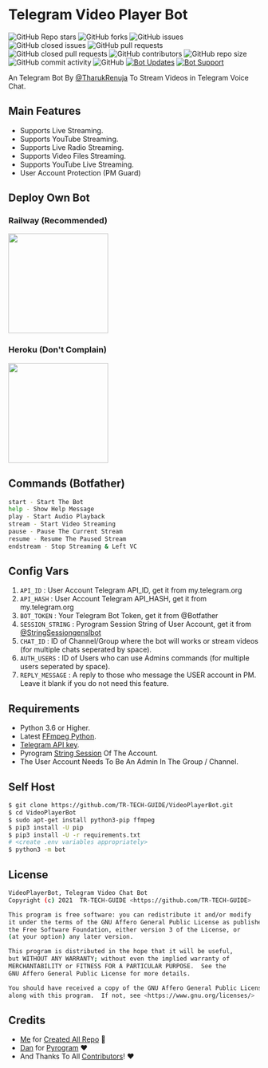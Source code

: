 # Telegram Video Player Bot
![GitHub Repo stars](https://img.shields.io/github/stars/TR-TECH-GUIDE/VideoPlayerBot?color=blue&style=flat)
![GitHub forks](https://img.shields.io/github/forks/TR-TECH-GUIDE/VideoPlayerBot?color=green&style=flat)
![GitHub issues](https://img.shields.io/github/issues/TR-TECH-GUIDE/VideoPlayerBot)
![GitHub closed issues](https://img.shields.io/github/issues-closed/TR-TECH-GUIDE/VideoPlayerBot)
![GitHub pull requests](https://img.shields.io/github/issues-pr/TR-TECH-GUIDE/VideoPlayerBot)
![GitHub closed pull requests](https://img.shields.io/github/issues-pr-closed/TR-TECH-GUIDE/VideoPlayerBot)
![GitHub contributors](https://img.shields.io/github/contributors/TR-TECH-GUIDE/VideoPlayerBot?style=flat)
![GitHub repo size](https://img.shields.io/github/repo-size/TR-TECH-GUIDE/VideoPlayerBot?color=red)
![GitHub commit activity](https://img.shields.io/github/commit-activity/m/TR-TECH-GUIDE/VideoPlayerBot)
![GitHub](https://img.shields.io/github/license/TR-TECH-GUIDE/VideoPlayerBot)
[![Bot Updates](https://img.shields.io/badge/VideoPlayerBot-Updates%20Channel-green)](https://t.me/SLBotsOfficial)
[![Bot Support](https://img.shields.io/badge/VideoPlayerBot-Support%20Group-blue)](https://t.me/trtechguide)

An Telegram Bot By [@TharukRenuja](https://t.me/TharukRenuja) To Stream Videos in Telegram Voice Chat.

## Main Features

- Supports Live Streaming.
- Supports YouTube Streaming.
- Supports Live Radio Streaming.
- Supports Video Files Streaming.
- Supports YouTube Live Streaming.
- User Account Protection (PM Guard)

## Deploy Own Bot

### Railway (Recommended)
<p><a href="https://railway.app/new/template?template=https://railway.app/new/template?template=https%3A%2F%2Fgithub.com%2FTR-TECH-GUIDE%2FVideoPlayerBot&envs=API_ID%2CAPI_HASH%2CBOT_TOKEN%2CSESSION_STRING%2CCHAT_ID%2CAUTH_USERS%2CREPLY_MESSAGE&optionalEnvs=REPLY_MESSAGE&API_IDDesc=User+Account+Telegram+API_ID+get+it+from+my.telegram.org%2Fapps&API_HASHDesc=User+Account+Telegram+API_HASH+get+it+from+my.telegram.org%2Fapps&BOT_TOKENDesc=Your+Telegram+Bot+Token%2C+get+it+from+%40Botfather+XD&SESSION_STRINGDesc=Pyrogram+Session+String+of+User+Account%2C+get+it+from+%40genStr_robot&CHAT_IDDesc=ID+of+your+Channel+or+Group+where+the+bot+will+works+or+stream+videos&AUTH_USERSDesc=ID+of+Auth+Users+who+can+use+Admin+commands+%28for+multiple+users+seperated+by+space%29&REPLY_MESSAGEDesc=A+reply+message+to+those+who+message+the+USER+account+in+PM.+Make+it+blank+if+you+do+not+need+this+feature.&REPLY_MESSAGEDefault=Hello+Sir%2C+I%27m+a+bot+to+stream+videos+on+telegram+voice+chat%2C+not+having+time+to+chat+with+you+%F0%9F%98%82%21&referralCode=SAFONE"><img src="https://img.shields.io/badge/Deploy%20To%20Railway-blueviolet?style=for-the-badge&logo=railway" width="200""/></a></p>

### Heroku (Don't Complain)
<p><a href="https://heroku.com/deploy?template=https://github.com/TR-TECH-GUIDE/VideoPlayerBot"><img src="https://img.shields.io/badge/Deploy%20To%20Heroku-blueviolet?style=for-the-badge&logo=heroku" width="200""/></a></p>

## Commands (Botfather)
```sh
start - Start The Bot
help - Show Help Message
play - Start Audio Playback
stream - Start Video Streaming
pause - Pause The Current Stream
resume - Resume The Paused Stream
endstream - Stop Streaming & Left VC
```

## Config Vars
1. `API_ID` : User Account Telegram API_ID, get it from my.telegram.org
2. `API_HASH` : User Account Telegram API_HASH, get it from my.telegram.org
3. `BOT_TOKEN` : Your Telegram Bot Token, get it from @Botfather
4. `SESSION_STRING` : Pyrogram Session String of User Account, get it from [@StringSessiongenslbot](http://t.me/StringSessiongenslbot)
5. `CHAT_ID` : ID of Channel/Group where the bot will works or stream videos (for multiple chats seperated by space).
6. `AUTH_USERS` : ID of Users who can use Admins commands (for multiple users seperated by space).
7. `REPLY_MESSAGE` : A reply to those who message the USER account in PM. Leave it blank if you do not need this feature.

## Requirements
- Python 3.6 or Higher.
- Latest [FFmpeg Python](https://www.ffmpeg.org/).
- [Telegram API key](https://docs.pyrogram.org/intro/quickstart#enjoy-the-api).
- Pyrogram [String Session](http://t.me/StringSessiongenslbot) Of The Account.
- The User Account Needs To Be An Admin In The Group / Channel.

## Self Host
```sh
$ git clone https://github.com/TR-TECH-GUIDE/VideoPlayerBot.git
$ cd VideoPlayerBot
$ sudo apt-get install python3-pip ffmpeg
$ pip3 install -U pip
$ pip3 install -U -r requirements.txt
# <create .env variables appropriately>
$ python3 -m bot
```


## License
```sh
VideoPlayerBot, Telegram Video Chat Bot
Copyright (c) 2021  TR-TECH-GUIDE <https://github.com/TR-TECH-GUIDE>

This program is free software: you can redistribute it and/or modify
it under the terms of the GNU Affero General Public License as published by
the Free Software Foundation, either version 3 of the License, or
(at your option) any later version.

This program is distributed in the hope that it will be useful,
but WITHOUT ANY WARRANTY; without even the implied warranty of
MERCHANTABILITY or FITNESS FOR A PARTICULAR PURPOSE.  See the
GNU Affero General Public License for more details.

You should have received a copy of the GNU Affero General Public License
along with this program.  If not, see <https://www.gnu.org/licenses/>
```

## Credits

- [Me](https://github.com/TR-TECH-GUIDE) for [Created All Repo](https://github.com/TR-TECH-GUIDE/VideoPlayerBot) 😬
- [Dan](https://github.com/delivrance) for [Pyrogram](https://github.com/pyrogram/pyrogram) ❤️
- And Thanks To All [Contributors](https://github.com/TR-TECH-GUIDE/VideoPlayerBot/graphs/contributors)! ❤️

